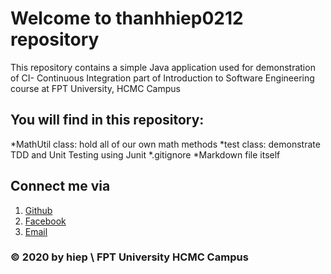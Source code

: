 # Welcome to thanhhiep0212 repository
This repository contains a simple Java application used for demonstration of CI- Continuous Integration part of Introduction to Software Engineering course at FPT University, HCMC Campus
## You will find in this repository:
*MathUtil class: hold all of our own math methods
*test class: demonstrate TDD and Unit Testing using Junit
*.gitignore
*Markdown file itself

## Connect me via
1. [Github](http://github.com/thanhhiep0212)
2. [Facebook](http://facebook.com/nthh0212)
3.  [Email](hiepntse140248@fpt.edu.vn)

### © 2020 by hiep \ FPT University HCMC Campus